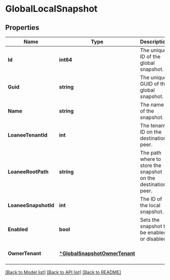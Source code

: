 # GlobalLocalSnapshot

## Properties
Name | Type | Description | Notes
------------ | ------------- | ------------- | -------------
**Id** | **int64** | The unique ID of the global snapshot. | [optional] [default to null]
**Guid** | **string** | The unique GUID of the global snapshot. | [optional] [default to null]
**Name** | **string** | The name of the snapshot. | [optional] [default to null]
**LoaneeTenantId** | **int** | The tenant ID on the destination peer. | [optional] [default to null]
**LoaneeRootPath** | **string** | The path where to store the snapshot on the destination peer. | [optional] [default to null]
**LoaneeSnapshotId** | **int** | The ID of the local snapshot. | [optional] [default to null]
**Enabled** | **bool** | Sets the snapshot to be enabled or disabled. | [optional] [default to true]
**OwnerTenant** | [***GlobalSnapshotOwnerTenant**](GlobalSnapshotOwnerTenant.md) |  | [optional] [default to null]

[[Back to Model list]](../README.md#documentation-for-models) [[Back to API list]](../README.md#documentation-for-api-endpoints) [[Back to README]](../README.md)

